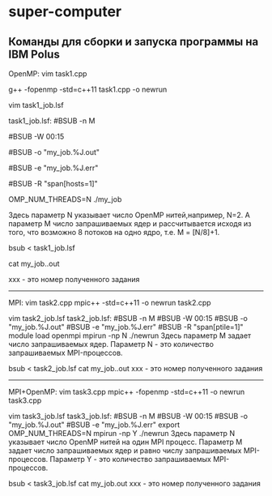 # super-computer
Команды для сборки и запуска программы на IBM Polus
--------------------------------------------------------------------------------
OpenMP:
vim task1.cpp

g++ -fopenmp -std=c++11 task1.cpp -o newrun

vim task1_job.lsf

task1_job.lsf:
#BSUB -n M

#BSUB -W 00:15

#BSUB -o "my_job.%J.out"

#BSUB -e "my_job.%J.err"

#BSUB -R "span[hosts=1]"

OMP_NUM_THREADS=N ./my_job

Здесь параметр N указывает число OpenMP нитей,например, N=2. А параметр M число запрашиваемых ядер и рассчитывается исходя из того, что возможно 8 потоков на одно ядро, т.е. M = [N/8]+1.

bsub < task1_job.lsf

cat my_job.<xxx>.out  

xxx - это номер полученного задания

--------------------------------------------------------------------------------
MPI:
vim task2.cpp
mpic++ -std=c++11 -o newrun task2.cpp

vim task2_job.lsf
task2_job.lsf:
#BSUB -n M
#BSUB -W 00:15
#BSUB -o "my_job.%J.out"
#BSUB -e "my_job.%J.err"
#BSUB -R "span[ptile=1]"
module load openmpi
mpirun -np N ./newrun
Здесь параметр M задает число запрашиваемых ядер. Параметр N - это количество запрашиваемых MPI-процессов.

bsub < task2_job.lsf
cat my_job.<xxx>.out
xxx - это номер полученного задания

--------------------------------------------------------------------------------
MPI+OpenMP:
vim task3.cpp
mpic++ -fopenmp -std=c++11 -o newrun task3.cpp

vim task3_job.lsf
task3_job.lsf:
#BSUB -n M
#BSUB -W 00:15
#BSUB -o "my_job.%J.out"
#BSUB -e "my_job.%J.err"
export OMP_NUM_THREADS=N
mpirun -np Y ./newrun
Здесь параметр N указывает число OpenMP нитей на один MPI процесс. Параметр M задает число запрашиваемых ядер и равно числу запрашиваемых MPI-процессов. Параметр Y - это количество запрашиваемых MPI-процессов.

bsub < task3_job.lsf
cat my_job<xxx>.out
xxx - это номер полученного задания
